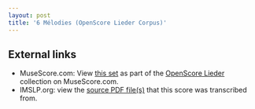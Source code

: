 ```yaml
---
layout: post
title: '6 Mélodies (OpenScore Lieder Corpus)'
---
```


## External links

- MuseScore.com: View [this set] as part of the [OpenScore Lieder] collection on MuseScore.com.
- IMSLP.org: view the [source PDF file(s)][IMSLP] that this score was transcribed from.

[IMSLP]: https://imslp.org/wiki/Special:ReverseLookup/518017
[this set]: https://musescore.com/openscore-lieder-corpus/sets/5079369
[OpenScore Lieder]: https://musescore.com/openscore-lieder-corpus
